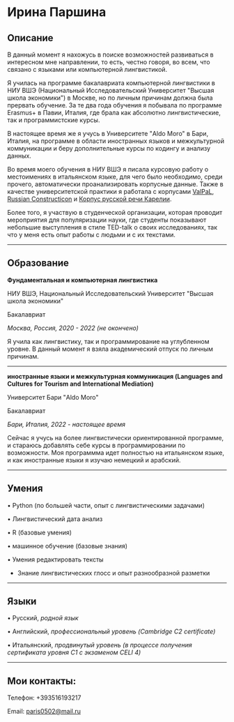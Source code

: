 # Ирина Паршина

## Описание

В данный момент я нахожусь в поиске возможностей развиваться в интересном мне направлении, то есть, честно говоря, во всем, что связано с языками или компьютерной лингвистикой.

Я училась на программе бакалавриата компьютерной лингвистики в НИУ ВШЭ (Национальный Исследовательский Университет "Высшая школа экономики") в Москве, но по личным причинам должна была прервать обучение. За те два года обучения я побывала по программе Erasmus+ в Павии, Италия, где брала как абсолютно лингвистические, так и программистские курсы.

В настоящее время же я учусь в Университете "Aldo Moro" в Бари, Италия, на программе в области иностранных языков и межкультурной коммуникации и беру дополнительные курсы по кодингу и анализу данных.

Во время моего обучения в НИУ ВШЭ я писала курсовую работу о местоимениях в итальянском языке, для чего было необходимо, среди прочего, автоматически проанализировать корпусные данные. Также в качестве университетской практики я работала с корпусами [ValPaL](https://valpal.info/contributions/russ1263#tverbs), [Russian Constructicon](https://constructicon.github.io/russian/about/) и [Корпус русской речи Карелии](http://lingconlab.ru/karelrus/#!/).

Более того, я участвую в студенческой организации, которая проводит мероприятия для популяризации науки, где студенты показывают небольшие выступления в стиле TED-talk о своих исследованиях, так что у меня есть опыт работы с людьми и с их текстами.

---

## Образование

**Фундаментальная и компьютерная лингвистика**

НИУ ВШЭ, Национальный Исследовательский Университет "Высшая школа экономики"

Бакалавриат

*Москва, Россия, 2020 - 2022 (не окончено)*

Я учила как лингвистику, так и программирование на углубленном уровне. В данный момент я взяла академический отпуск по личным причинам.

---

**иностранные языки и межкультурная коммуникация (Languages and Cultures for Tourism and International Mediation)**

Университет Бари "Aldo Moro"

Бакалавриат

*Бари, Италия, 2022 - настоящее время*

Сейчас я учусь на более лингвистически ориентированной программе, и стараюсь добавлять себе курсы в программировании по возможности. Моя программма идет полностью на итальянском языке, и как иностранные языки я изучаю немецкий и арабский.

---

## Умения

• Python (по большей части, опыт с лингвистическими задачами)
            
• Лингвистический дата анализ
            
• R (базовые умения)
   
• машинное обучение (базовые знания)
            
• Умения редактировать тексты

* Знание лингвистических глосс и опыт разнообразной разметки

---

## Языки

• Русский, *родной язык*
            
• Английский, *профессиональный уровень (Cambridge C2 certificate)*
            
• Итальянский, *продвинутый уровень (в процессе получения сертификата уровня C1 с экзаменом CELI 4)*

---

## Мои контакты:

Телефон: +393516193217 

Email: paris0502@mail.ru
